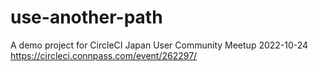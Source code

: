 # use-another-path

A demo project for CircleCI Japan User Community Meetup 2022-10-24
https://circleci.connpass.com/event/262297/
